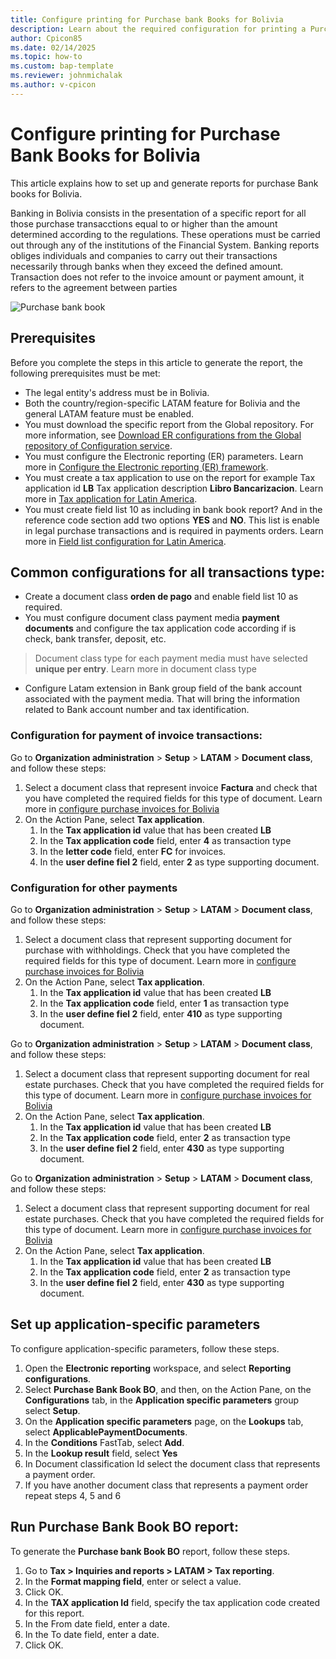```yaml
---
title: Configure printing for Purchase bank Books for Bolivia
description: Learn about the required configuration for printing a Purchase Bank Book report for Bolivia. 
author: Cpicon85
ms.date: 02/14/2025
ms.topic: how-to
ms.custom: bap-template
ms.reviewer: johnmichalak
ms.author: v-cpicon
---
```


# Configure printing for Purchase Bank Books for Bolivia

This article explains how to set up and generate reports for purchase Bank books for Bolivia.

Banking in Bolivia consists in the presentation of a specific report for all those purchase transacctions equal to or higher than the amount determined according to the regulations. These operations must be carried out through any of the institutions of the Financial System. Banking reports obliges individuals and companies to carry out their transactions necessarily through banks when they exceed the defined amount. 
Transaction does not refer to the invoice amount or payment amount, it refers to the agreement between parties


![Purchase bank book](media/LTM-Purchase-bank-book.png)

## Prerequisites

Before you complete the steps in this article to generate the report, the following prerequisites must be met:

- The legal entity's address must be in Bolivia.
- Both the country/region-specific LATAM feature for Bolivia and the general LATAM feature must be enabled.
- You must download the specific report from the Global repository. For more information, see [Download ER configurations from the Global repository of Configuration service](er-download-configurations-global-repo.md). 
- You must configure the Electronic reporting (ER) parameters. Learn more in [Configure the Electronic reporting (ER) framework](electronic-reporting-er-configure-parameters.md).
- You must create a tax application to use on the report for example Tax application id **LB** Tax application description **Libro Bancarizacion**. Learn more in [Tax application for Latin America](ltm-core-tax-application.md).
- You must create field list 10 as including in bank book report? And in the reference code section add two options  **YES** and **NO**. This list is enable in legal purchase transactions and is required in payments orders.  Learn more in [Field list configuration for Latin America](ltm-core-field-master).
## Common configurations for all transactions type:
-	Create a document class **orden de pago** and enable field list 10 as required.
-	You must configure document class payment media **payment documents** and configure the tax application code according if is check, bank transfer, deposit, etc.

> Document class type for each payment media must have selected **unique per entry**. Learn more in document class type

- Configure Latam extension in Bank group field of the bank account associated with the payment media. That will bring the information related to Bank account number and tax identification.
  
### Configuration for payment of invoice transactions:

Go to **Organization administration** > **Setup** > **LATAM** > **Document class**, and follow these steps:
   1. Select a document class that represent invoice **Factura** and check that you have completed the required fields for this type of document. Learn more in [configure purchase invoices for Bolivia](ltm-Configure-invoices-Bolivia.md)
   2. On the Action Pane, select **Tax application**.
      1. In the **Tax application id** value that has been created **LB**
      2. In the **Tax application code** field, enter **4** as transaction type
      3. In the **letter code** field, enter **FC** for invoices.
      4. In the **user define fiel 2** field, enter **2** as type supporting document.

### Configuration for other payments 

Go to **Organization administration** > **Setup** > **LATAM** > **Document class**, and follow these steps:
   1. Select a document class that represent supporting document for purchase with withholdings. Check that you have completed the required fields for this type of document. Learn more in [configure purchase invoices for Bolivia](ltm-Configure-invoices-Bolivia.md)
   2. On the Action Pane, select **Tax application**.
      1. In the **Tax application id** value that has been created **LB**
      2. In the **Tax application code** field, enter **1** as transaction type
      3. In the **user define fiel 2** field, enter **410** as type supporting document.

Go to **Organization administration** > **Setup** > **LATAM** > **Document class**, and follow these steps:
   1. Select a document class that represent supporting document for real estate purchases. Check that you have completed the required fields for this type of document. Learn more in [configure purchase invoices for Bolivia](ltm-Configure-invoices-Bolivia.md)
   2. On the Action Pane, select **Tax application**.
      1. In the **Tax application id** value that has been created **LB**
      2. In the **Tax application code** field, enter **2** as transaction type
      3. In the **user define fiel 2** field, enter **430** as type supporting document.    

Go to **Organization administration** > **Setup** > **LATAM** > **Document class**, and follow these steps:
   1. Select a document class that represent supporting document for real estate purchases. Check that you have completed the required fields for this type of document. Learn more in [configure purchase invoices for Bolivia](ltm-Configure-invoices-Bolivia.md)
   2. On the Action Pane, select **Tax application**.
      1. In the **Tax application id** value that has been created **LB**
      2. In the **Tax application code** field, enter **2** as transaction type
      3. In the **user define fiel 2** field, enter **430** as type supporting document.    


## Set up application-specific parameters

To configure application-specific parameters, follow these steps.
1. Open the **Electronic reporting** workspace, and select **Reporting configurations**.
2. Select **Purchase Bank Book BO**, and then, on the Action Pane, on the **Configurations** tab, in the **Application specific parameters** group select **Setup**.
3. On the **Application specific parameters** page, on the **Lookups** tab, select **ApplicablePaymentDocuments**.
4. In the **Conditions** FastTab, select **Add**.
5. In the **Lookup result** field, select **Yes**
6. In Document classification Id select the document class that represents a payment order. 
7. If you have another document class that represents a payment order repeat steps 4, 5 and 6  

## Run Purchase Bank Book BO report:

To generate the **Purchase bank Book BO** report, follow these steps.
1. Go to **Tax > Inquiries and reports > LATAM > Tax reporting**.
2. In the **Format mapping field**, enter or select a value.
3. Click OK.
4. In the **TAX application Id** field, specify the tax application code created for this report.
5. In the From date field, enter a date.
6. In the To date field, enter a date.
7. Click OK.


